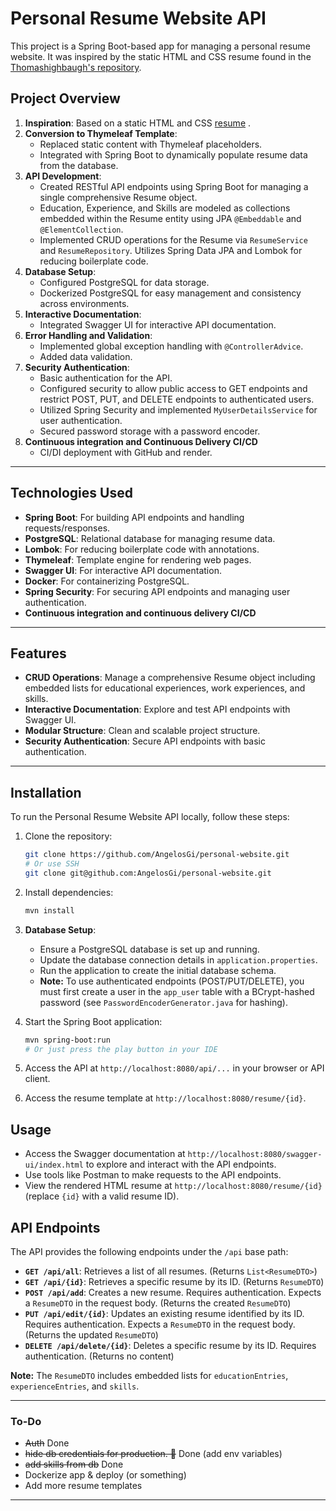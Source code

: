 # Personal Resume Website API

This project is a Spring Boot-based app for managing a personal resume website. It was inspired by the static HTML and CSS resume found in the [Thomashighbaugh's repository](https://github.com/Thomashighbaugh/resume).

## Project Overview

1. **Inspiration**: Based on a static HTML and CSS [resume](https://resume-thomas-leon-highbaugh.vercel.app/) .
2. **Conversion to Thymeleaf Template**:
   - Replaced static content with Thymeleaf placeholders.
   - Integrated with Spring Boot to dynamically populate resume data from the database.
3. **API Development**:
   - Created RESTful API endpoints using Spring Boot for managing a single comprehensive Resume object.
   - Education, Experience, and Skills are modeled as collections embedded within the Resume entity using JPA `@Embeddable` and `@ElementCollection`.
   - Implemented CRUD operations for the Resume via `ResumeService` and `ResumeRepository`. Utilizes Spring Data JPA and Lombok for reducing boilerplate code.
4. **Database Setup**:
   - Configured PostgreSQL for data storage.
   - Dockerized PostgreSQL for easy management and consistency across environments.
5. **Interactive Documentation**: 
   - Integrated Swagger UI for interactive API documentation.
6. **Error Handling and Validation**: 
   - Implemented global exception handling with `@ControllerAdvice`.
   - Added data validation.
7. **Security Authentication**: 
   - Basic authentication for the API.
   - Configured security to allow public access to GET endpoints and restrict POST, PUT, and DELETE endpoints to authenticated users.
   - Utilized Spring Security and implemented `MyUserDetailsService` for user authentication.
   - Secured password storage with a password encoder.
8. **Continuous integration and Continuous Delivery CI/CD**
   - CI/DI deployment with GitHub and render.

---

## Technologies Used

- **Spring Boot**: For building API endpoints and handling requests/responses.
- **PostgreSQL**: Relational database for managing resume data.
- **Lombok**: For reducing boilerplate code with annotations.
- **Thymeleaf**: Template engine for rendering web pages.
- **Swagger UI**: For interactive API documentation.
- **Docker**: For containerizing PostgreSQL.
- **Spring Security**: For securing API endpoints and managing user authentication.
- **Continuous integration and continuous delivery CI/CD**

---

## Features

- **CRUD Operations**: Manage a comprehensive Resume object including embedded lists for educational experiences, work experiences, and skills.
- **Interactive Documentation**: Explore and test API endpoints with Swagger UI.
- **Modular Structure**: Clean and scalable project structure.
- **Security Authentication**: Secure API endpoints with basic authentication.

---

## Installation

To run the Personal Resume Website API locally, follow these steps:

1. Clone the repository:
   ```bash
   git clone https://github.com/AngelosGi/personal-website.git
   # Or use SSH
   git clone git@github.com:AngelosGi/personal-website.git
   ```

2. Install dependencies:
   ```bash
   mvn install
   ```

3. **Database Setup**:
   - Ensure a PostgreSQL database is set up and running.
   - Update the database connection details in `application.properties`.
   - Run the application to create the initial database schema.
   - **Note:** To use authenticated endpoints (POST/PUT/DELETE), you must first create a user in the `app_user` table with a BCrypt-hashed password (see `PasswordEncoderGenerator.java` for hashing).

4. Start the Spring Boot application:
   ```bash
   mvn spring-boot:run
   # Or just press the play button in your IDE
   ```

5. Access the API at `http://localhost:8080/api/...` in your browser or API client.
6. Access the resume template at `http://localhost:8080/resume/{id}`.

## Usage

- Access the Swagger documentation at `http://localhost:8080/swagger-ui/index.html` to explore and interact with the API endpoints.
- Use tools like Postman to make requests to the API endpoints.
- View the rendered HTML resume at `http://localhost:8080/resume/{id}` (replace `{id}` with a valid resume ID).

## API Endpoints

The API provides the following endpoints under the `/api` base path:

*   **`GET /api/all`**: Retrieves a list of all resumes. (Returns `List<ResumeDTO>`)
*   **`GET /api/{id}`**: Retrieves a specific resume by its ID. (Returns `ResumeDTO`)
*   **`POST /api/add`**: Creates a new resume. Requires authentication. Expects a `ResumeDTO` in the request body. (Returns the created `ResumeDTO`)
*   **`PUT /api/edit/{id}`**: Updates an existing resume identified by its ID. Requires authentication. Expects a `ResumeDTO` in the request body. (Returns the updated `ResumeDTO`)
*   **`DELETE /api/delete/{id}`**: Deletes a specific resume by its ID. Requires authentication. (Returns no content)

**Note:** The `ResumeDTO` includes embedded lists for `educationEntries`, `experienceEntries`, and `skills`.

---

### To-Do

- ~~Auth~~ Done
- ~~hide db credentials for production. 👀~~ Done (add env variables)
- ~~add skills from db~~ Done
- Dockerize app & deploy (or something)
- Add more resume templates

---
